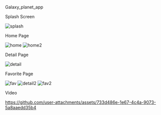 Galaxy_planet_app

Splash Screen

![splash](https://github.com/user-attachments/assets/c7316a6e-b914-4f45-991f-62f1f34c697b)

Home Page

![home](https://github.com/user-attachments/assets/b559cab4-ac1a-49a9-95bb-75da097ff349)
![home2](https://github.com/user-attachments/assets/cd19e580-0d2f-4099-a8a9-984f2c36d13b)

Detail Page

![detail](https://github.com/user-attachments/assets/f625fda4-8dd2-4bfe-a4fc-990505200284)

Favorite Page

![fav](https://github.com/user-attachments/assets/4f90ab89-9872-405d-84ba-a60b0a66bc08)
![detail2](https://github.com/user-attachments/assets/3d0c70db-f847-4555-b818-e068b7f46273)
![fav2](https://github.com/user-attachments/assets/14ea9ad9-164c-47de-986f-3128affb0a33)


Video

https://github.com/user-attachments/assets/733d486e-1e67-4c4a-9073-5a8aaedd35b4


